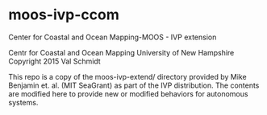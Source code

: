 # moos-ivp-ccom
Center for Coastal and Ocean Mapping-MOOS - IVP extension

Centr for Coastal and Ocean Mapping 
University of New Hampshire
Copyright 2015
Val Schmidt

This repo is a copy of the moos-ivp-extend/ directory provided by Mike Benjamin et. al. (MIT SeaGrant) as part of the IVP distribution. The contents are modified here to provide new or modified behaviors for autonomous systems. 
